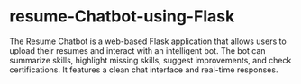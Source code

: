 # resume-Chatbot-using-Flask
The Resume Chatbot is a web-based Flask application that allows users to upload their resumes and interact with an intelligent bot. The bot can summarize skills, highlight missing skills, suggest improvements, and check certifications. It features a clean chat interface and real-time responses.
